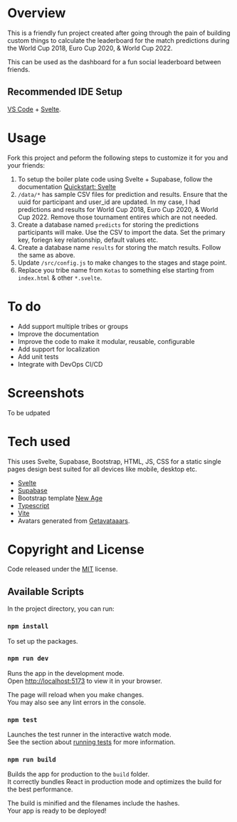 # Overview
This is a friendly fun project created after going through the pain of building custom things to calculate the leaderboard for the match predictions during the World Cup 2018, Euro Cup 2020, & World Cup 2022. 

This can be used as the dashboard for a fun social leaderboard between friends.

## Recommended IDE Setup

[VS Code](https://code.visualstudio.com/) + [Svelte](https://marketplace.visualstudio.com/items?itemName=svelte.svelte-vscode).

# Usage
Fork this project and peform the following steps to customize it for you and your friends:
1. To setup the boiler plate code using Svelte + Supabase, follow the documentation [Quickstart: Svelte](https://supabase.com/docs/guides/with-svelte)
2. `/data/*` has sample CSV files for prediction and results. Ensure that the uuid for participant and user_id are updated. In my case, I had predictions and results for World Cup 2018, Euro Cup 2020, & World Cup 2022. Remove those tournament entires which are not needed.
3. Create a database named `predicts` for storing the predictions participants will make. Use the CSV to import the data. Set the primary key, foriegn key relationship, default values etc.
4. Create a database name `results` for storing the match results. Follow the same as above.
5. Update `/src/config.js` to make changes to the stages and stage point.
6. Replace you tribe name from `Kotas` to something else starting from `index.html` & other `*.svelte`.

# To do
- Add support multiple tribes or groups
- Improve the documentation
- Improve the code to make it modular, reusable, configurable
- Add support for localization
- Add unit tests
- Integrate with DevOps CI/CD

# Screenshots
To be udpated

# Tech used
This uses Svelte, Supabase, Bootstrap, HTML, JS, CSS for a static single pages design best suited for all devices like mobile, desktop etc.

- [Svelte](https://svelte.dev/)
- [Supabase](https://supabase.com)
- Bootstrap template [New Age](https://github.com/BlackrockDigital/startbootstrap-new-age)
- [Typescript](https://www.typescriptlang.org/)
- [Vite](https://vitest.dev/)
- Avatars generated from [Getavataaars](https://getavataaars.com).

# Copyright and License
Code released under the [MIT](https://github.com/anoobbacker/betwc/blob/master/LICENSE) license.

## Available Scripts
In the project directory, you can run:

### `npm install`
To set up the packages.

### `npm run dev`
Runs the app in the development mode.\
Open [http://localhost:5173](http://localhost:5173) to view it in your browser.

The page will reload when you make changes.\
You may also see any lint errors in the console.

### `npm test`
Launches the test runner in the interactive watch mode.\
See the section about [running tests](https://facebook.github.io/create-react-app/docs/running-tests) for more information.

### `npm run build`
Builds the app for production to the `build` folder.\
It correctly bundles React in production mode and optimizes the build for the best performance.

The build is minified and the filenames include the hashes.\
Your app is ready to be deployed!
